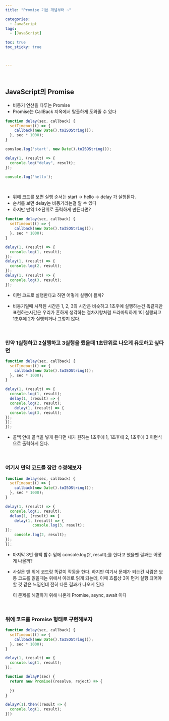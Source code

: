 ```yaml
---
title: "Promise 기본 개념부터 ~"

categories:
  - JavaScript
tags:
  - [JavaScript]

toc: true
toc_sticky: true



---
```


​    

## JavaScript의 Promise

- 비동기 연산을 다루는 Promise
- Promise는 CallBack 지옥에서 탈출하게 도와줄 수 있다

```javascript
function delay(sec, callback) {
  setTimeout(() => {
    callback(new Date().toISOString());
  }, sec * 1000);
}

consloe.log('start', new Date().toISOString());

delay(1, (result) => {
  console.log("delay", result);
});

console.log('hello');
```

​    

- 위에 코드를 보면 실행 순서는 start -> hello -> delay 가 실행된다.
- 순서를 보면 delay는 비동기라는걸 알 수 있다
- 하지만 만약 1초단위로 출력하게 만든다면?

```javascript
function delay(sec, callback) {
  setTimeout(() => {
    callback(new Date().toISOString());
  }, sec * 1000);
}

delay(1, (result) => {
  console.log(1, result);
});
delay(1, (result) => {
  console.log(2, result);
});
delay(1, (result) => {
  console.log(3, result);
});
```

- 이런 코드로 실행한다고 하면 어떻게 실행이 될까?

- 비동기일때 시작된 시간은 1, 2, 3의 시간은 비슷하고 1초후에 실행하는건 똑같지만 표현하는시간은 우리가 흔하게 생각하는 절차지향처럼 드라마틱하게 1이 실행되고 1초후에 2가 실행되거나 그렇지 않다.

    

​    

### 만약 1실행하고 2실행하고 3실행을 했을때 1초단위로 나오게 유도하고 싶다면

```javascript
function delay(sec, callback) {
  setTimeout(() => {
    callback(new Date().toISOString());
  }, sec * 1000);
}

delay(1, (result) => {
  console.log(1, result);
  delay(1, (result) => {
  console.log(2, result);
    delay(1, (result) => {
  console.log(3, result);
});
});
});
```

- 콜백 안에 콜백을 넣게 된다면 내가 원하는 1초후에 1, 1초후에 2, 1초후에 3 이런식으로 출력하게 된다.

​    

### 여기서 만약 코드를 잠깐 수정해보자

```javascript
function delay(sec, callback) {
  setTimeout(() => {
    callback(new Date().toISOString());
  }, sec * 1000);
}

delay(1, (result) => {
  console.log(1, result);
  delay(1, (result) => {
    delay(1, (result) => {
 			console.log(3, result);
});
    console.log(2, result);
});
});
```

- 마지막 3번 콜백 함수 밑에 console.log(2, result);를 한다고 했을땐 결과는 어떻게 나올까?

- 사실은 맨 위에 코드랑 똑같이 작동을 한다. 하지만 여기서 문제가 되는건 사람은 보통 코드를 읽을때는 위에서 아래로 읽게 되는데, 이때 흐름상 3이 먼저 실행 되어야 할 것 같은 느낌인데 전혀 다른 결과가 나오게 된다

  이 문제를 해결하기 위해 나온게 Promise, async, await 이다

​    

### 위에 코드를 Promise 형태로 구현해보자

```javascript
function delay(sec, callback) {
  setTimeout(() => {
    callback(new Date().toISOString());
  }, sec * 1000);
}

delay(1, (result) => {
  console.log(1, result);
});

function delayP(sec) {
  return new Promise((resolve, reject) => {
    
  })
}

delayP(1).then((result => {
  console.log(1, result);
}))
```

